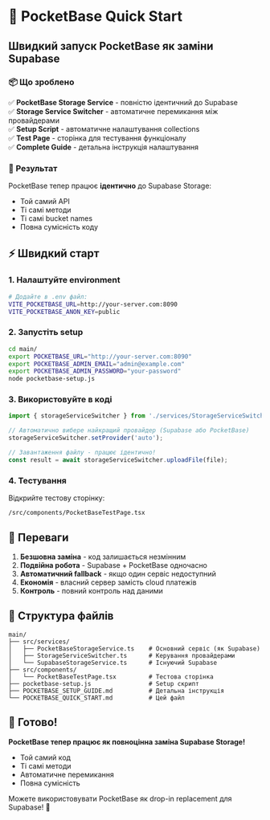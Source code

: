 # 🚀 PocketBase Quick Start

## Швидкий запуск PocketBase як заміни Supabase

### 📦 Що зроблено

✅ **PocketBase Storage Service** - повністю ідентичний до Supabase  
✅ **Storage Service Switcher** - автоматичне перемикання між провайдерами  
✅ **Setup Script** - автоматичне налаштування collections  
✅ **Test Page** - сторінка для тестування функціоналу  
✅ **Complete Guide** - детальна інструкція налаштування  

### 🎯 Результат

PocketBase тепер працює **ідентично** до Supabase Storage:
- Той самий API
- Ті самі методи  
- Ті самі bucket names
- Повна сумісність коду

## ⚡ Швидкий старт

### 1. Налаштуйте environment

```bash
# Додайте в .env файл:
VITE_POCKETBASE_URL=http://your-server.com:8090
VITE_POCKETBASE_ANON_KEY=public
```

### 2. Запустіть setup

```bash
cd main/
export POCKETBASE_URL="http://your-server.com:8090"
export POCKETBASE_ADMIN_EMAIL="admin@example.com"  
export POCKETBASE_ADMIN_PASSWORD="your-password"
node pocketbase-setup.js
```

### 3. Використовуйте в коді

```typescript
import { storageServiceSwitcher } from './services/StorageServiceSwitcher';

// Автоматично вибере найкращий провайдер (Supabase або PocketBase)
storageServiceSwitcher.setProvider('auto');

// Завантаження файлу - працює ідентично!
const result = await storageServiceSwitcher.uploadFile(file);
```

### 4. Тестування

Відкрийте тестову сторінку:
```
/src/components/PocketBaseTestPage.tsx
```

## 🔄 Переваги

1. **Безшовна заміна** - код залишається незмінним
2. **Подвійна робота** - Supabase + PocketBase одночасно
3. **Автоматичний fallback** - якщо один сервіс недоступний
4. **Економія** - власний сервер замість cloud платежів
5. **Контроль** - повний контроль над даними

## 📂 Структура файлів

```
main/
├── src/services/
│   ├── PocketBaseStorageService.ts    # Основний сервіс (як Supabase)
│   ├── StorageServiceSwitcher.ts      # Керування провайдерами  
│   └── SupabaseStorageService.ts      # Існуючий Supabase
├── src/components/
│   └── PocketBaseTestPage.tsx         # Тестова сторінка
├── pocketbase-setup.js                # Setup скрипт
├── POCKETBASE_SETUP_GUIDE.md          # Детальна інструкція
└── POCKETBASE_QUICK_START.md          # Цей файл
```

## 🎯 Готово!

**PocketBase тепер працює як повноцінна заміна Supabase Storage!**

- Той самий код
- Ті самі методи  
- Автоматичне перемикання
- Повна сумісність

Можете використовувати PocketBase як drop-in replacement для Supabase! 🎉

